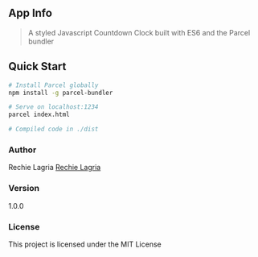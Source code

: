 
## App Info

> A styled Javascript Countdown Clock built with ES6 and the Parcel bundler

## Quick Start

```bash
# Install Parcel globally
npm install -g parcel-bundler

# Serve on localhost:1234
parcel index.html

# Compiled code in ./dist
```




### Author

Rechie Lagria
[Rechie Lagria](rechielagria@gmail.com)

### Version

1.0.0

### License

This project is licensed under the MIT License
